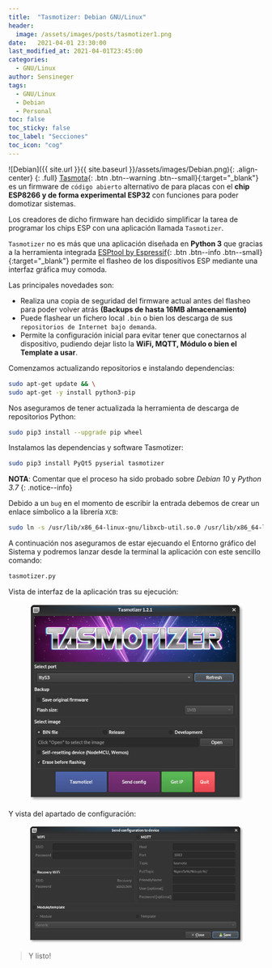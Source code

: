 ```yaml
---
title:  "Tasmotizer: Debian GNU/Linux"
header:
  image: /assets/images/posts/tasmotizer1.png
date:   2021-04-01 23:30:00
last_modified_at: 2021-04-01T23:45:00
categories:
  - GNU/Linux
author: Sensineger
tags:
  - GNU/Linux
  - Debian
  - Personal
toc: false
toc_sticky: false
toc_label: "Secciones"
toc_icon: "cog"
---
```


![Debian]({{ site.url }}{{ site.baseurl }}/assets/images/Debian.png){: .align-center}
{: .full}
[Tasmota](https://tasmota.github.io/docs/){: .btn .btn--warning .btn--small}{:target="_blank"} es un firmware de `código abierto` alternativo de para placas con el **chip ESP8266 y de forma experimental ESP32** con funciones para poder domotizar sistemas.

Los creadores de dicho firmware han decidido simplificar la tarea de programar los chips ESP con una aplicación llamada `Tasmotizer`.

`Tasmotizer` no es más que una aplicación diseñada en **Python 3** que gracias a la herramienta integrada [ESPtool by Espressif](https://github.com/espressif/esptool){: .btn .btn--info .btn--small}{:target="_blank"} permite el flasheo de los dispositivos ESP mediante una interfaz gráfica muy comoda.

Las principales novedades son:

 * Realiza una copia de seguridad del firmware actual antes del flasheo para poder volver atrás **(Backups de hasta 16MB almacenamiento)**
 * Puede flashear un fichero local `.bin` o bien los descarga de sus `repositorios de Internet bajo demanda`.
 * Permite la configuración inicial para evitar tener que conectarnos al dispositivo, pudiendo dejar listo la **WiFi, MQTT, Módulo o bien el Template a usar**.

Comenzamos actualizando repositorios e instalando dependencias:

```bash
sudo apt-get update && \
sudo apt-get -y install python3-pip
```

Nos aseguramos de tener actualizada la herramienta de descarga de repositorios Python:

```bash
sudo pip3 install --upgrade pip wheel
```

Instalamos las dependencias y software Tasmotizer:

```bash
sudo pip3 install PyQt5 pyserial tasmotizer
```

**NOTA**: Comentar que el proceso ha sido probado sobre *Debian 10* y *Python 3.7*
{: .notice--info}

Debido a un `bug` en el momento de escribir la entrada debemos de crear un enlace símbolico a la librería `XCB`:

```bash
sudo ln -s /usr/lib/x86_64-linux-gnu/libxcb-util.so.0 /usr/lib/x86_64-linux-gnu/libxcb-util.so.1
```

A continuación nos aseguramos de estar ejecuando el Entorno gráfico del Sistema y podremos lanzar desde la terminal la aplicación con este sencillo comando:

```bash
tasmotizer.py
```

Vista de interfaz de la aplicación tras su ejecución:

<figure>
    <a href="/assets/images/posts/tasmotizer2.png"><img src="/assets/images/posts/tasmotizer2.png"></a>
</figure>

Y vista del apartado de configuración:

<figure>
    <a href="/assets/images/posts/tasmotizer3.png"><img src="/assets/images/posts/tasmotizer3.png"></a>
</figure>

> Y listo!
